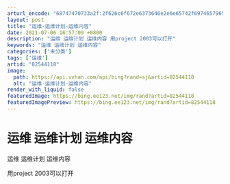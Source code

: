 ```yaml
---
arturl_encode: "68747470733a2f:2f626c6f672e6373646e2e6e65742f69746579655f37383136:2f61727469636c652f64657461696c732f3832353434313138"
layout: post
title: "运维-运维计划-运维内容"
date: 2021-07-06 16:57:09 +0800
description: "运维 运维计划 运维内容 用project 2003可以打开"
keywords: "运维 运维计划 运维内容"
categories: ['未分类']
tags: ['运维']
artid: "82544118"
image:
  path: https://api.vvhan.com/api/bing?rand=sj&artid=82544118
  alt: "运维-运维计划-运维内容"
render_with_liquid: false
featuredImage: https://bing.ee123.net/img/rand?artid=82544118
featuredImagePreview: https://bing.ee123.net/img/rand?artid=82544118
---
```


# 运维 运维计划 运维内容

运维 运维计划 运维内容

用project 2003可以打开